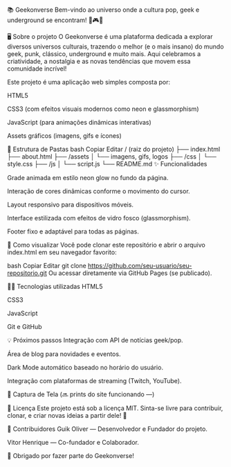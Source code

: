 📚 Geekonverse
Bem-vindo ao universo onde a cultura pop, geek e underground se encontram! 🚀🎮🎶

🖥 Sobre o projeto
O Geekonverse é uma plataforma dedicada a explorar diversos universos culturais, trazendo o melhor (e o mais insano) do mundo geek, punk, clássico, underground e muito mais.
Aqui celebramos a criatividade, a nostalgia e as novas tendências que movem essa comunidade incrível!

Este projeto é uma aplicação web simples composta por:

HTML5

CSS3 (com efeitos visuais modernos como neon e glassmorphism)

JavaScript (para animações dinâmicas interativas)

Assets gráficos (imagens, gifs e ícones)

📂 Estrutura de Pastas
bash
Copiar
Editar
/ (raiz do projeto)
├── index.html
├── about.html
├── /assets
│    └── imagens, gifs, logos
├── /css
│    └── style.css
├── /js
│    └── script.js
└── README.md
✨ Funcionalidades

Grade animada em estilo neon glow no fundo da página.

Interação de cores dinâmicas conforme o movimento do cursor.

Layout responsivo para dispositivos móveis.

Interface estilizada com efeitos de vidro fosco (glassmorphism).

Footer fixo e adaptável para todas as páginas.

🚀 Como visualizar
Você pode clonar este repositório e abrir o arquivo index.html em seu navegador favorito:

bash
Copiar
Editar
git clone https://github.com/seu-usuario/seu-repositorio.git
Ou acessar diretamente via GitHub Pages (se publicado).

👨‍💻 Tecnologias utilizadas
HTML5

CSS3

JavaScript

Git e GitHub

💡 Próximos passos
Integração com API de notícias geek/pop.

Área de blog para novidades e eventos.

Dark Mode automático baseado no horário do usuário.

Integração com plataformas de streaming (Twitch, YouTube).

📸 Captura de Tela
(🔜 prints do site funcionando —)

📜 Licença
Este projeto está sob a licença MIT.
Sinta-se livre para contribuir, clonar, e criar novas ideias a partir dele! 🚀

🤝 Contribuidores
Guik Oliver — Desenvolvedor e Fundador do projeto.

Vitor Henrique — Co-fundador e Colaborador.

🎉 Obrigado por fazer parte do Geekonverse!
